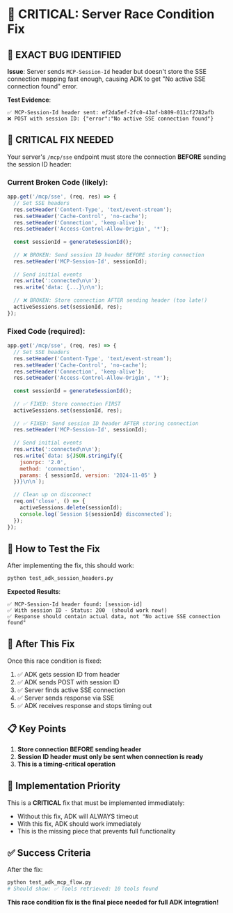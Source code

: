 # 🐛 CRITICAL: Server Race Condition Fix

## 🎯 **EXACT BUG IDENTIFIED**

**Issue**: Server sends `MCP-Session-Id` header but doesn't store the SSE connection mapping fast enough, causing ADK to get "No active SSE connection found" error.

**Test Evidence**:
```
✅ MCP-Session-Id header sent: ef2da5ef-2fc0-43af-b809-011cf2782afb
❌ POST with session ID: {"error":"No active SSE connection found"}
```

## 🔧 **CRITICAL FIX NEEDED**

Your server's `/mcp/sse` endpoint must store the connection **BEFORE** sending the session ID header:

### **Current Broken Code** (likely):
```javascript
app.get('/mcp/sse', (req, res) => {
  // Set SSE headers
  res.setHeader('Content-Type', 'text/event-stream');
  res.setHeader('Cache-Control', 'no-cache');
  res.setHeader('Connection', 'keep-alive');
  res.setHeader('Access-Control-Allow-Origin', '*');
  
  const sessionId = generateSessionId();
  
  // ❌ BROKEN: Send session ID header BEFORE storing connection
  res.setHeader('MCP-Session-Id', sessionId);
  
  // Send initial events
  res.write(':connected\n\n');
  res.write('data: {...}\n\n');
  
  // ❌ BROKEN: Store connection AFTER sending header (too late!)
  activeSessions.set(sessionId, res);
});
```

### **Fixed Code** (required):
```javascript
app.get('/mcp/sse', (req, res) => {
  // Set SSE headers
  res.setHeader('Content-Type', 'text/event-stream');
  res.setHeader('Cache-Control', 'no-cache');
  res.setHeader('Connection', 'keep-alive');
  res.setHeader('Access-Control-Allow-Origin', '*');
  
  const sessionId = generateSessionId();
  
  // ✅ FIXED: Store connection FIRST
  activeSessions.set(sessionId, res);
  
  // ✅ FIXED: Send session ID header AFTER storing connection
  res.setHeader('MCP-Session-Id', sessionId);
  
  // Send initial events
  res.write(':connected\n\n');
  res.write(`data: ${JSON.stringify({
    jsonrpc: '2.0',
    method: 'connection',
    params: { sessionId, version: '2024-11-05' }
  })}\n\n`);
  
  // Clean up on disconnect
  req.on('close', () => {
    activeSessions.delete(sessionId);
    console.log(`Session ${sessionId} disconnected`);
  });
});
```

## 🧪 **How to Test the Fix**

After implementing the fix, this should work:

```bash
python test_adk_session_headers.py
```

**Expected Results**:
```
✅ MCP-Session-Id header found: [session-id]
✅ With session ID - Status: 200  (should work now!)
✅ Response should contain actual data, not "No active SSE connection found"
```

## 🚀 **After This Fix**

Once this race condition is fixed:
1. ✅ ADK gets session ID from header
2. ✅ ADK sends POST with session ID 
3. ✅ Server finds active SSE connection
4. ✅ Server sends response via SSE
5. ✅ ADK receives response and stops timing out

## 📋 **Key Points**

1. **Store connection BEFORE sending header**
2. **Session ID header must only be sent when connection is ready**
3. **This is a timing-critical operation**

## 🔧 **Implementation Priority**

This is a **CRITICAL** fix that must be implemented immediately:
- Without this fix, ADK will ALWAYS timeout
- With this fix, ADK should work immediately
- This is the missing piece that prevents full functionality

## ✅ **Success Criteria**

After the fix:
```bash
python test_adk_mcp_flow.py
# Should show: ✅ Tools retrieved: 10 tools found
```

**This race condition fix is the final piece needed for full ADK integration!** 